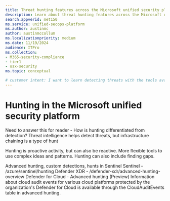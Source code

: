 ```yaml
---
title: Threat hunting features across the Microsoft unified security platform
description: Learn about threat hunting features across the Microsoft unified security platform
search.appverid: met150
ms.service: unified-secops-platform
ms.author: austinmc
author: austinmccollum
ms.localizationpriority: medium
ms.date: 11/19/2024
audience: ITPro
ms.collection:
- M365-security-compliance
- tier1
- usx-security
ms.topic: conceptual

# customer intent: I want to learn detecting threats with the tools available in the Microsoft unified security platform. Get visiblity into, and disrupt attacks in real time across identities, endpoints, email, cloud apps, data in hybrid and multicloud environments
---
```


# Hunting in the Microsoft unified security platform



Need to answer this for reader - How is hunting differentiated from detection?
Threat intelligence helps detect threats, but infrastructure chaining is a type of hunt

Hunting is proactive activity, but can also be reactive. More flexible tools to use complex ideas and patterns. Hunting can also include finding gaps.

Advanced hunting, custom detections, hunts in Sentinel
Sentinel - /azure/sentinel/hunting
Defender XDR - /defender-xdr/advanced-hunting-overview
Defender for Cloud - Advanced hunting (Preview) Information about cloud audit events for various cloud platforms protected by the organization's Defender for Cloud is available through the CloudAuditEvents table in advanced hunting.
